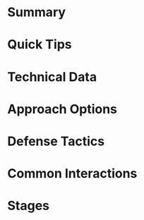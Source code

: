 # Summary
# Quick Tips
# Technical Data
# Approach Options
# Defense Tactics
# Common Interactions
# Stages